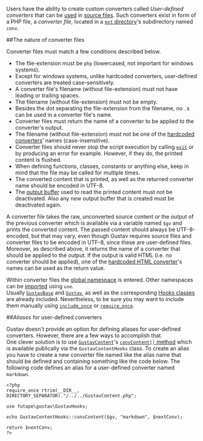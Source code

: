 Users have the ability to create custom converters called *User-defined converters* that can be [used](Gustav-core-options#_conv) in [source files](Source-files). Such converters exist in form of a PHP file, a *converter file*, located in a [`ext` directory](Extending-Gustav)'s subdirectory named `conv`.



##The nature of converter files

Converter files must match a few conditions described below.

+   The file-extension must be `php` (lowercased, not important for windows systems).
+   Except for windows systems, unlike hardcoded converters, user-defined converters are treated case-sensitively.
+   A converter file's filename (without file-extension) must not have leading or trailing spaces.
+   The filename (without file-extension) must not be empty.
+   Besides the dot separating the file-extension from the filename, no `.`s can be used in a converter file's name.
+   Converter files must return the name of a converter to be applied to the converter's output.
+   The filename (without file-extension) must not be one of the [hardcoded converters](Converting-source-content#hardcoded-converters)' names (case-insensitive).
+   Converter files should never stop the script execution by calling [`exit`](http://php.net/manual/en/function.exit.php) or by producing an error for example. However, if they do, the printed content is flushed.
+   When defining functions, classes, constants or anything else, keep in mind that the file may be called for multiple times.
+   The converted content that is printed, as well as the returned converter name should be encoded in UTF-8.
+   The [output buffer](http://php.net/manual/en/ref.outcontrol.php) used to read the printed content must not be deactivated. Also any new output buffer that is created must be deactivated again.

A converter file takes the raw, unconverted source content or the output of the previous converter which is available via a variable named `$gv` and prints the converted content. The passed content should always be UTF-8-encoded, but that may vary, even though Gustav requires source files and converter files to be encoded in UTF-8, since these are user-defined files.  
Moreover, as described above, it returns the name of a converter that should be applied to the output. If the output is valid HTML (i.e. no converter should be applied), one of the [hardcoded HTML converter](Converting-source-content#the-html-converter-htmlhtm)'s names can be used as the return value.

Within converter files the [global namespace](http://php.net/manual/en/language.namespaces.global.php) is entered. Other namespaces can be [imported](http://php.net/manual/en/language.namespaces.importing.php) using `use`.  
Usually [`GustavBase`](API#gustavbase) and [`Gustav`](API#gustav), as well as the corresponding [Hooks classes](API#hooks-classes) are already included. Nevertheless, to be sure you may want to include them manually using [`include_once`](http://php.net/manual/en/function.include-once.php) or [`require_once`](http://php.net/manual/en/function.require-once.php).



##*Aliases* for user-defined converters

Gustav doesn't provide an option for defining aliases for user-defined converters. However, there are a few ways to accomplish that.  
One clever solution is to use [`GustavContent`](API#gustavcontent)'s [`convContent()` method](Private-API%3a-GustavContent#string-convcontent-string-content-string-converter--mixed-next_converter--) which is available publically via the `GustavContentHooks` class. To create an alias you have to create a new converter file named like the alias name that should be defined and containing something like the code below. The following code defines an alias for a user-defined converter named `markdown`.

    <?php
    require_once rtrim(__DIR__, DIRECTORY_SEPARATOR)."/../../GustavContent.php";

    use futape\gustav\GustavHooks;

    echo GustavContentHooks::convContent($gv, "markdown", $nextConv);

    return $nextConv;
    ?>
